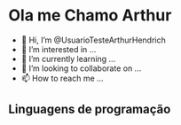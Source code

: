# Ola me Chamo Arthur

- 👋 Hi, I’m @UsuarioTesteArthurHendrich
- 👀 I’m interested in ...
- 🌱 I’m currently learning ...
- 💞️ I’m looking to collaborate on ...
- 📫 How to reach me ...

## Linguagens de programação
